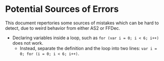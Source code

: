 # Potential Sources of Errors

This document repertories some sources of mistakes which can be hard to detect, due to weird behavior from either AS2 or FFDec.

- Declaring variables inside a loop, such as `for (var i = 0; i < 6; i++)` does not work.
  - Instead, separate the definition and the loop into two lines: `var i = 0; for (i = 0; i < 6; i++)`.
